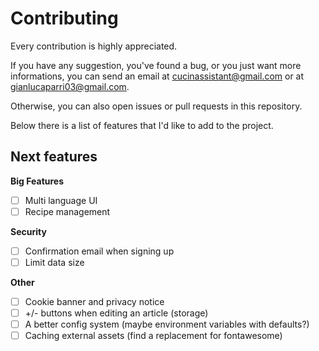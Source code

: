 # Contributing

Every contribution is highly appreciated.

If you have any suggestion, you've found a bug, or you just want more informations,
you can send an email at [cucinassistant@gmail.com](mailto:cucinassistant@gmail.com) or at
[gianlucaparri03@gmail.com](mailto:gianlucaparri@gmail.com).

Otherwise, you can also open issues or pull requests in this repository.

Below there is a list of features that I'd like to add to the project.


## Next features

**Big Features**
- [ ] Multi language UI
- [ ] Recipe management

**Security**
- [ ] Confirmation email when signing up
- [ ] Limit data size

**Other**
- [ ] Cookie banner and privacy notice
- [ ] +/- buttons when editing an article (storage)
- [ ] A better config system (maybe environment variables with defaults?)
- [ ] Caching external assets (find a replacement for fontawesome)
